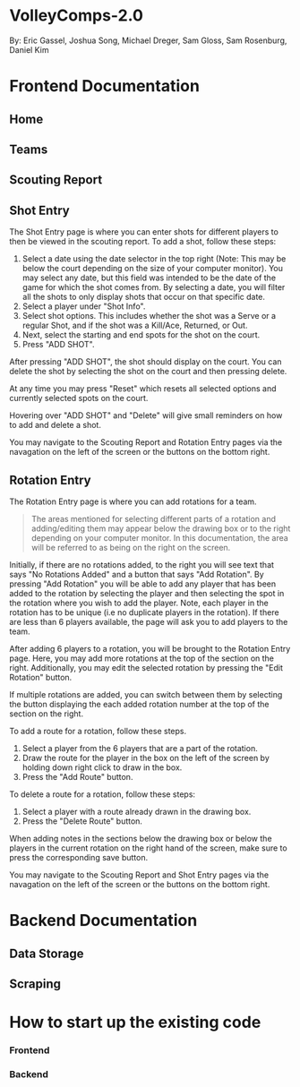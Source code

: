 # VolleyComps-2.0

By: Eric Gassel, Joshua Song, Michael Dreger, Sam Gloss, Sam Rosenburg, Daniel Kim

# Frontend Documentation

## Home

## Teams

## Scouting Report

## Shot Entry
The Shot Entry page is where you can enter shots for different players to then be viewed in the scouting report. To add a shot, follow these steps:

1. Select a date using the date selector in the top right (Note: This may be below the court depending on the size of your computer monitor). You may select any date, but this field was intended to be the date of the game for which the shot comes from. By selecting a date, you will filter all the shots to only display shots that occur on that specific date.
2. Select a player under "Shot Info".
3. Select shot options. This includes whether the shot was a Serve or a regular Shot, and if the shot was a Kill/Ace, Returned, or Out.
4. Next, select the starting and end spots for the shot on the court.
5. Press "ADD SHOT".

After pressing "ADD SHOT", the shot should display on the court. You can delete the shot by selecting the shot on the court and then pressing delete.

At any time you may press "Reset" which resets all selected options and currently selected spots on the court.

Hovering over "ADD SHOT" and "Delete" will give small reminders on how to add and delete a shot.

You may navigate to the Scouting Report and Rotation Entry pages via the navagation on the left of the screen or the buttons on the bottom right.

## Rotation Entry
The Rotation Entry page is where you can add rotations for a team. 
> The areas mentioned for selecting different parts of a rotation and adding/editing them may appear below the drawing box or to the right depending on your computer monitor. In this documentation, the area will be referred to as being on the right on the screen.

Initially, if there are no rotations added, to the right you will see text that says "No Rotations Added" and a button that says "Add Rotation". By pressing "Add Rotation" you will be able to add any player that has been added to the rotation by selecting the player and then selecting the spot in the rotation where you wish to add the player. Note, each player in the rotation has to be unique (i.e no duplicate players in the rotation). If there are less than 6 players available, the page will ask you to add players to the team.

After adding 6 players to a rotation, you will be brought to the Rotation Entry page. Here, you may add more rotations at the top of the section on the right. Additionally, you may edit the selected rotation by pressing the "Edit Rotation" button.

If multiple rotations are added, you can switch between them by selecting the button displaying the each added rotation number at the top of the section on the right.

To add a route for a rotation, follow these steps.
1. Select a player from the 6 players that are a part of the rotation.
2. Draw the route for the player in the box on the left of the screen by holding down right click to draw in the box.
3. Press the "Add Route" button.

To delete a route for a rotation, follow these steps:
1. Select a player with a route already drawn in the drawing box.
2. Press the "Delete Route" button.

When adding notes in the sections below the drawing box or below the players in the current rotation on the right hand of the screen, make sure to press the corresponding save button.

You may navigate to the Scouting Report and Shot Entry pages via the navagation on the left of the screen or the buttons on the bottom right.

# Backend Documentation

## Data Storage

## Scraping

# How to start up the existing code

### Frontend

### Backend
